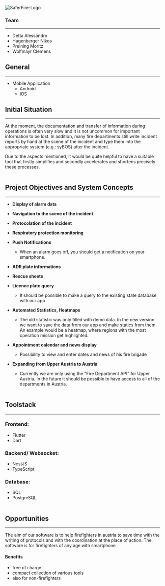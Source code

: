 ![SaferFire-Logo](https://db3pap007files.storage.live.com/y4mXQEql2pHlZGs8D994vzkdQsLkc98K_MDE9DSWhwRtSag2UGyx7xO8P4gqrEp_roLza05ArMbSJLxBIagHSbqFsH0SZD9z69mb544PRksnnh4iQmYuoodjVcIhwOzi_0AJQmS3b1h2A0ztaBCc0Frnp4XrmdEavWmLDwN2wkoXb_QYAHlqDHTa7b3sIgTiZ3h?width=1920&height=1080&cropmode=none)
 
### Team
---
- Detta Alessandro 
- Hagenberger Nikos 
- Preining Moritz 
- Wolfmayr Clemens 

## General
---
* Mobile Application
    * Android
    * iOS   

## Initial Situation
---
At the moment, the documentation and transfer of information during operations is often very slow and it is not uncommon for important information to be lost. In addition, many fire departments still write incident reports by hand at the scene of the incident and type them into the appropriate system (e.g.: syBOS) after the incident. 

Due to the aspects mentioned, it would be quite helpful to have a suitable tool that firstly simplifies and secondly accelerates and shortens precisely these processes.<br/><br/>

## Project Objectives and System Concepts
---
- **Display of alarm data**
- **Navigation to the scene of the incident**
- **Protocolation of the incident**
- **Respiratory protection monitoring**
- **Push Notifications**
  - When an alarm goes off, you should get a notification on your smartphone. 
- **ADR plate informations**
- **Rescue sheets**
- **Licence plate query**
  - It should be possible to make a query to the existing state database with our app
- **Automated Statistics, Heatmaps**
  - The old statistic was only filled with demo data. In the new version we want to save the data from our app and make           statics from them. An example would be a    heatmap, where regions with the most operation mission get highlighted.

- **Appointment calendar and news display**
  - Possibility to view and enter dates and news of his fire brigade
- **Expanding from Upper Austria to Austria**
  - Currently we are only using the "Fire Department API" for Upper Austria. In the future it should be possible to have access to       all of the departments in Austria.<br/><br/>

## Toolstack
---
### Frontend:
* Flutter
* Dart
### Backend/ Websocket:
* NestJS
* TypeScript
### Database:
* SQL
* PostgreSQL<br/><br/>

## Opportunities
---
The aim of our software is to help firefighters in austria to save time with the writing of protocols and with the coordination at the place of action. The software is for firefighters of any age with smartphone

#### Benefits
* free of charge
* compact collection of various tools
* also for non-firefighters<br/><br/>
